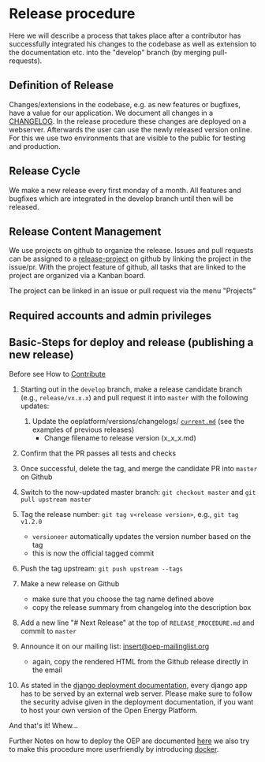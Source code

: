 # Release procedure
Here we will describe a process that takes place after a contributor has successfully integrated
his changes to the codebase as well as extension to the documentation etc. into the "develop" branch 
(by merging pull-requests). 

## Definition of Release
Changes/extensions in the codebase, e.g. as new features or bugfixes, have a value for our 
application. We document all changes in a [CHANGELOG](https://github.com/OpenEnergyPlatform/oeplatform/blob/develop/versions/changelogs/current.md). In the release procedure these changes are deployed on a webserver. Afterwards 
the user can use the newly released version online. For this we use two environments that are 
visible to the public for testing and production.

## Release Cycle
We make a new release every first monday of a month. All features and bugfixes which are integrated 
in the develop branch until then will
be released.

## Release Content Management
We use projects on github to organize the release. Issues and pull requests can be assigned to a 
[release-project](https://github.com/OpenEnergyPlatform/oeplatform/projects) on github by linking 
the project in the issue/pr. With the project feature of github, all tasks that are linked to 
the project are organized via a Kanban board.

The project can be linked in an issue or pull request via the menu "Projects"


## Required accounts and admin privileges

## Basic-Steps for deploy and release (publishing a new release)
Before see How to [Contribute](https://github.com/OpenEnergyPlatform/oeplatform/blob/develop/CONTRIBUTING.md)

1. Starting out in the `develop` branch, make a release candidate branch (e.g., `release/vx.x.x`)
   and pull request it into `master` with the following updates:
   1. Update the oeplatform/versions/changelogs/ [`current.md`](https://github.com/OpenEnergyPlatform/oeplatform/blob/develop/versions/changelogs/current.md) (see the examples of previous releases)
	  - Change filename to release version (x_x_x.md)
  1. Confirm that the PR passes all tests and checks
  1. Once successful, delete the tag, and merge the candidate PR into `master` on Github
1. Switch to the now-updated master branch: `git checkout master` and `git pull upstream master`
1. Tag the release number: `git tag v<release version>`, e.g., `git tag v1.2.0`
   - `versioneer` automatically updates the version number based on the tag
   - this is now the official tagged commit
1. Push the tag upstream: `git push upstream --tags`
1. Make a new release on Github
   - make sure that you choose the tag name defined above
   - copy the release summary from changelog into the description box
1. Add a new line "# Next Release" at the top of `RELEASE_PROCEDURE.md` and commit to `master`
1. Announce it on our mailing list: insert@oep-mailinglist.org
   - again, copy the rendered HTML from the Github release directly in the email

1. As stated in the [django deployment documentation](https://docs.djangoproject.com/en/3.0/howto/deployment/), 
   every django app has to be served by an external web server. Please make sure to follow the security advise 
   given in the deployment documentation, if you want to host your own version of the Open Energy Platform.

And that's it! Whew... 

Further Notes on how to deploy the OEP are documented [here](https://github.com/OpenEnergyPlatform/oeplatform-deploy) 
we also try to make this procedure more userfriendly by introducing [docker](https://www.docker.com/). 
